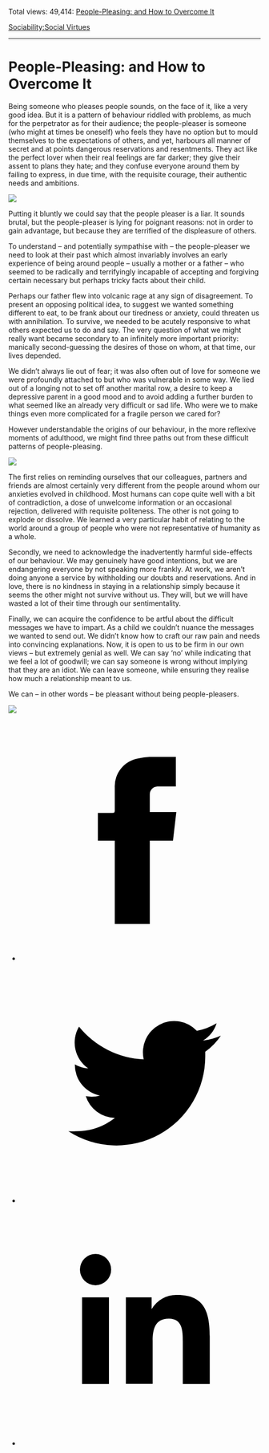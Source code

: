 Total views: 49,414: [People-Pleasing: and How to Overcome It](https://www.theschooloflife.com/thebookoflife/people-pleasing-and-how-to-overcome-it/)

[Sociability:](https://www.theschooloflife.com/thebookoflife/category/sociability/)[Social Virtues](https://www.theschooloflife.com/thebookoflife/category/sociability/social-virtues/)

* * *

# People-Pleasing: and How to Overcome It
<style>
						.alignnone {
  display: block;
  margin-left: auto;
  margin-right: auto;
  align: center:
}

.addtoany_share_save_container {
display:none;
}

.wp-block-image {
		display: block;
  margin-left: auto;
  margin-right: auto;
  width: 50%;
}

.aligncenter {
display: block;
  margin-left: auto;
  margin-right: auto;
  align: center:
}

@media only screen and (max-width: 500px) {
  .wp-block-image {
		display: block;
  margin-left: auto;
  margin-right: auto;
  width: 100%;
} }

h1 {max-width: 600px !important;
}
.s18-single-post .content-area .site-main article .post-cat-header-display + .old-wrapper p {
    font-size: 1.200em
}
						</style>

Being someone who pleases people sounds, on the face of it, like a very good idea. But it is a pattern of behaviour riddled with problems, as much for the perpetrator as for their audience; the people-pleaser is someone (who might at times be oneself) who feels they have no option but to mould themselves to the expectations of others, and yet, harbours all manner of secret and at points dangerous reservations and resentments. They act like the perfect lover when their real feelings are far darker; they give their assent to plans they hate; and they confuse everyone around them by failing to express, in due time, with the requisite courage, their authentic needs and ambitions.

![](https://news.artnet.com/app/news-upload/2017/11/16_368-1024x812.jpg)

Putting it bluntly we could say that the people pleaser is a liar. It sounds brutal, but the people-pleaser is lying for poignant reasons: not in order to gain advantage, but because they are terrified of the displeasure of others.

To understand – and potentially sympathise with – the people-pleaser we need to look at their past which almost invariably involves an early experience of being around people – usually a mother or a father – who seemed to be radically and terrifyingly incapable of accepting and forgiving certain necessary but perhaps tricky facts about their child.

Perhaps our father flew into volcanic rage at any sign of disagreement. To present an opposing political idea, to suggest we wanted something different to eat, to be frank about our tiredness or anxiety, could threaten us with annihilation. To survive, we needed to be acutely responsive to what others expected us to do and say. The very question of what we might really want became secondary to an infinitely more important priority: manically second-guessing the desires of those on whom, at that time, our lives depended.

We didn’t always lie out of fear; it was also often out of love for someone we were profoundly attached to but who was vulnerable in some way. We lied out of a longing not to set off another marital row, a desire to keep a depressive parent in a good mood and to avoid adding a further burden to what seemed like an already very difficult or sad life. Who were we to make things even more complicated for a fragile person we cared for?

However understandable the origins of our behaviour, in the more reflexive moments of adulthood, we might find three paths out from these difficult patterns of people-pleasing.

![](https://s3.amazonaws.com/files.collageplatform.com.prod/image_cache/1010x580_fit/5576fee507a72c0678771e53/feb53e9daadda6a7e3bb74699d670960.jpeg)

The first relies on reminding ourselves that our colleagues, partners and friends are almost certainly very different from the people around whom our anxieties evolved in childhood. Most humans can cope quite well with a bit of contradiction, a dose of unwelcome information or an occasional rejection, delivered with requisite politeness. The other is not going to explode or dissolve. We learned a very particular habit of relating to the world around a group of people who were not representative of humanity as a whole.

Secondly, we need to acknowledge the inadvertently harmful side-effects of our behaviour. We may genuinely have good intentions, but we are endangering everyone by not speaking more frankly. At work, we aren’t doing anyone a service by withholding our doubts and reservations. And in love, there is no kindness in staying in a relationship simply because it seems the other might not survive without us. They will, but we will have wasted a lot of their time through our sentimentality.

Finally, we can acquire the confidence to be artful about the difficult messages we have to impart. As a child we couldn’t nuance the messages we wanted to send out. We didn’t know how to craft our raw pain and needs into convincing explanations. Now, it is open to us to be firm in our own views – but extremely genial as well. We can say ‘no’ while indicating that we feel a lot of goodwill; we can say someone is wrong without implying that they are an idiot. We can leave someone, while ensuring they realise how much a relationship meant to us.

We can – in other words – be pleasant without being people-pleasers.

[![](https://img.youtube.com/vi/8hYTPl7MkiA/0.jpg)](https://www.youtube.com/embed/8hYTPl7MkiA '')
<style>
    .iframe-class { display: block !important; }
</style>

- [<svg xmlns="http://www.w3.org/2000/svg" viewbox="0 0 26 26"><title>Facebook</title>
                    <g>
                        <path d="M8.38,10H9.92c.2,0,.29,0,.29-.28,0-.82,0-1.64,0-2.46a3.05,3.05,0,0,1,2.57-3.15A7.22,7.22,0,0,1,14,3.95c.86,0,1.71,0,2.57,0h.25v3.2h-2A.85.85,0,0,0,14,8c0,.62,0,1.24,0,1.91h2.87L16.51,13H14v9H10.21V13H8.38Z"></path>
                    </g>
                </svg>](http://www.facebook.com/sharer/sharer.php?u=https://www.theschooloflife.com/thebookoflife/people-pleasing-and-how-to-overcome-it/)
- [<svg xmlns="http://www.w3.org/2000/svg" viewbox="0 0 26 26"><title>Twitter</title>
                    <path d="M21.69,7.9a6.75,6.75,0,0,1-1.94.53,3.39,3.39,0,0,0,1.48-1.87,6.76,6.76,0,0,1-2.14.82,3.38,3.38,0,0,0-5.75,3.08,9.59,9.59,0,0,1-7-3.53,3.38,3.38,0,0,0,1,4.51A3.36,3.36,0,0,1,5.89,11v0A3.38,3.38,0,0,0,8.6,14.37a3.39,3.39,0,0,1-1.53.06,3.38,3.38,0,0,0,3.15,2.35A6.78,6.78,0,0,1,6,18.22a6.87,6.87,0,0,1-.81,0A9.6,9.6,0,0,0,20,10.08q0-.22,0-.44A6.86,6.86,0,0,0,21.69,7.9Z"></path>
                </svg>](http://twitter.com/share?url=https://www.theschooloflife.com/thebookoflife/people-pleasing-and-how-to-overcome-it/&text=&via=theschooloflife)
- [<svg xmlns="http://www.w3.org/2000/svg" viewbox="0 0 26 26"><title>LinkedIn</title>
<path class="cls-2" d="M6.67,10H9.58v9.36H6.67ZM8.13,5.32A1.69,1.69,0,1,1,6.44,7,1.69,1.69,0,0,1,8.13,5.32"></path><path class="cls-2" d="M11.41,10H14.2v1.28h0A3.06,3.06,0,0,1,17,9.75c2.95,0,3.49,1.94,3.49,4.46v5.14H17.57V14.79c0-1.09,0-2.48-1.51-2.48s-1.75,1.18-1.75,2.4v4.63H11.41Z"></path></svg>](https://www.linkedin.com/shareArticle?mini=true&url=https://www.theschooloflife.com/thebookoflife/people-pleasing-and-how-to-overcome-it/)
